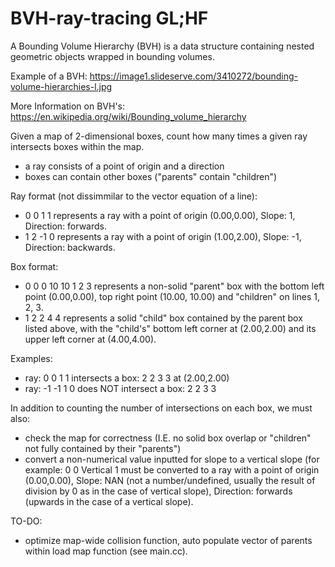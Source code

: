 # BVH-ray-tracing GL;HF

A Bounding Volume Hierarchy (BVH) is a data structure containing nested geometric objects wrapped in bounding volumes.

Example of a BVH: https://image1.slideserve.com/3410272/bounding-volume-hierarchies-l.jpg

More Information on BVH's: https://en.wikipedia.org/wiki/Bounding_volume_hierarchy

Given a map of 2-dimensional boxes, count how many times a given ray intersects boxes within the map.
  - a ray consists of a point of origin and a direction
  - boxes can contain other boxes ("parents" contain "children")

Ray format (not dissimmilar to the vector equation of a line): 
  - 0 0 1 1 represents a ray with a point of origin (0.00,0.00), Slope: 1, Direction: forwards.
  - 1 2 -1 0 represents a ray with a point of origin (1.00,2.00), Slope: -1, Direction: backwards.

Box format: 
  - 0 0 0 10 10 1 2 3 represents a non-solid "parent" box with the bottom left point (0.00,0.00), top right point (10.00, 10.00) and "children" on lines 1, 2, 3.
  - 1 2 2 4 4 represents a solid "child" box contained by the parent box listed above, with the "child's" bottom left corner at (2.00,2.00) and its upper left corner at (4.00,4.00).

Examples:
  - ray: 0 0 1 1 intersects a box: 2 2 3 3 at (2.00,2.00)
  - ray: -1 -1 1 0 does NOT intersect a box: 2 2 3 3

In addition to counting the number of intersections on each box, we must also:
  - check the map for correctness (I.E. no solid box overlap or "children" not fully contained by their "parents")
  - convert a non-numerical value inputted for slope to a vertical slope (for example: 0 0 Vertical 1 must be converted to a ray with a point of origin (0.00,0.00), Slope: NAN (not a number/undefined, usually the result of division by 0 as in the case of vertical slope), Direction: forwards (upwards in the case of a vertical slope).

TO-DO: 
   - optimize map-wide collision function, auto populate vector of parents within load map function (see main.cc).
